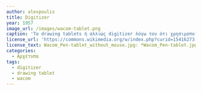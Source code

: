 ```yaml
---
author: alexpoulis
title: Digitizer
year: 1957
image_url: /images/wacom-tablet.png
caption: 'Τα drawing tablets ή αλλιώς digitizer λόγω του ότι χρησιμοποιούνε stylus-based interface το οποίο μπορεί να ανιχνεύει τα διαφορετικά επίπεδα πίεσης που ασκεί ο χρήστης  δίνουν την δυνατότητα να χρησιμοποιούνται με σχεδόν την ίδια άνεση που βρίσκεις όταν χρησιμοποιείς ένα μολύβι και με τα πλεονεκτήματα της χρήσης ενός υπολογιστή.'
license_url: 'https://commons.wikimedia.org/w/index.php?curid=15416273'
license_text: Wacom_Pen-tablet_without_mouse.jpg: *Wacom_Pen-tablet.jpg: photographed by Tobias Rütten,Metocderivative work: Woookie (talk)derivative work: – Kerαunoςcopia◁galaxies, CC BY-SA 3.0 <https://creativecommons.org/licenses/by-sa/3.0>, via Wikimedia Commons
categories:
  - Αρχέτυπα 
tags:
  - digitizer
  - drawing tablet
  - wacom
---
```

